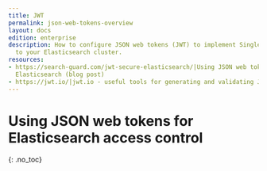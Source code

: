 ```yaml
---
title: JWT
permalink: json-web-tokens-overview
layout: docs
edition: enterprise
description: How to configure JSON web tokens (JWT) to implement Single-Sign-On access
  to your Elasticsearch cluster.
resources:
- https://search-guard.com/jwt-secure-elasticsearch/|Using JSON web tokens to secure
  Elasticsearch (blog post)
- https://jwt.io/|jwt.io - useful tools for generating and validating JWT (website)
---
```

<!---
Copyright 2022 floragunn GmbH
-->

# Using JSON web tokens for Elasticsearch access control
{: .no_toc}
